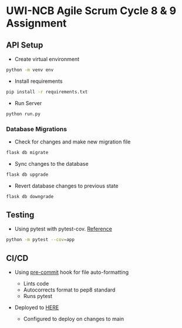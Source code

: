 # UWI-NCB Agile Scrum Cycle 8 & 9 Assignment

## API Setup

- Create virtual environment
```bash
python -m venv env
```

- Install requirements
```bash
pip install -r requirements.txt
```

- Run Server
```bash
python run.py
```

### Database Migrations
- Check for changes and make new migration file
```bash
flask db migrate
```

- Sync changes to the database
```bash
flask db upgrade
```

- Revert database changes to previous state
```bash
flask db downgrade
```

## Testing
- Using pytest with pytest-cov. <a href="https://testdriven.io/blog/flask-pytest/">Reference</a>
```bash
python -m pytest --cov=app
```

## CI/CD
- Using <a href="https://pre-commit.com/">pre-commit</a>  hook for file auto-formatting
    - Lints code
    - Autocorrects format to pep8 standard
    - Runs pytest

- Deployed to <a href="https://focalpoint-app.onrender.com/api/">HERE</a>
    - Configured to deploy on changes to main
